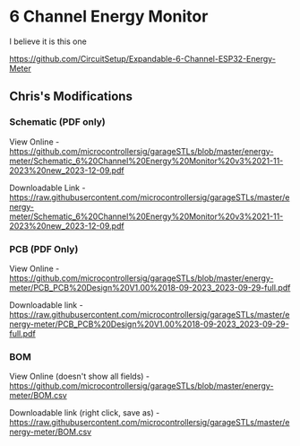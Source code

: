 # 6 Channel Energy Monitor

I believe it is this one

https://github.com/CircuitSetup/Expandable-6-Channel-ESP32-Energy-Meter

## Chris's Modifications

### Schematic (PDF only)

View Online - https://github.com/microcontrollersig/garageSTLs/blob/master/energy-meter/Schematic_6%20Channel%20Energy%20Monitor%20v3%2021-11-2023%20new_2023-12-09.pdf

Downloadable Link - https://raw.githubusercontent.com/microcontrollersig/garageSTLs/master/energy-meter/Schematic_6%20Channel%20Energy%20Monitor%20v3%2021-11-2023%20new_2023-12-09.pdf

### PCB (PDF Only)

View Online - https://github.com/microcontrollersig/garageSTLs/blob/master/energy-meter/PCB_PCB%20Design%20V1.00%2018-09-2023_2023-09-29-full.pdf

Downloadable link - https://raw.githubusercontent.com/microcontrollersig/garageSTLs/master/energy-meter/PCB_PCB%20Design%20V1.00%2018-09-2023_2023-09-29-full.pdf

### BOM

View Online (doesn't show all fields) - https://github.com/microcontrollersig/garageSTLs/blob/master/energy-meter/BOM.csv

Downloadable link (right click, save as) - https://raw.githubusercontent.com/microcontrollersig/garageSTLs/master/energy-meter/BOM.csv

